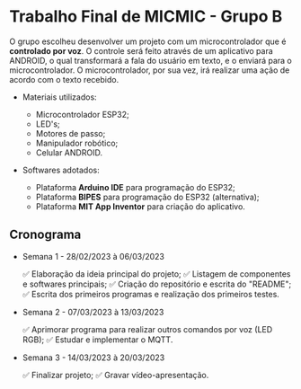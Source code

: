 # Trabalho Final de MICMIC - Grupo B

O grupo escolheu desenvolver um projeto com um microcontrolador que é **controlado por voz**. O controle será feito através de um aplicativo para ANDROID, o qual transformará a fala do usuário em texto, e o enviará para o microcontrolador. O microcontrolador, por sua vez, irá realizar uma ação de acordo com o texto recebido.

* Materiais utilizados:

  - Microcontrolador ESP32;
  - LED's;
  - Motores de passo;
  - Manipulador robótico;
  - Celular ANDROID.

* Softwares adotados:

  - Plataforma **Arduino IDE** para programação do ESP32;
  - Plataforma **BIPES** para programação do ESP32 (alternativa);
  - Plataforma **MIT App Inventor** para criação do aplicativo.
  
## Cronograma

*  Semana 1 - 28/02/2023 à 06/03/2023
    
    ✅ Elaboração da ideia principal do projeto;
    ✅ Listagem de componentes e softwares principais;
    ✅ Criação do repositório e escrita do "README";
    ✅ Escrita dos primeiros programas e realização dos primeiros testes.
    
*  Semana 2 - 07/03/2023 à 13/03/2023

    ✅ Aprimorar programa para realizar outros comandos por voz (LED RGB);
    ✅ Estudar e implementar o MQTT.
    
*  Semana 3 - 14/03/2023 à 20/03/2023

    ✅ Finalizar projeto;
    ✅ Gravar vídeo-apresentação.




